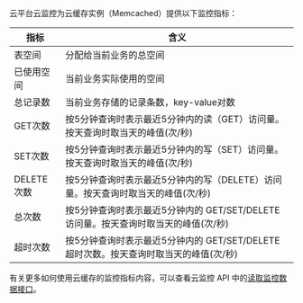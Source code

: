 云平台云监控为云缓存实例（Memcached）提供以下监控指标：

| 指标 | 含义 |
|--|--|
|表空间|	分配给当前业务的总空间|
|已使用空间|	当前业务实际使用的空间|
|总记录数	|当前业务存储的记录条数，key-value对数|
|GET次数	|按5分钟查询时表示最近5分钟内的读（GET）访问量。按天查询时取当天的峰值(次/秒)|
|SET次数	|按5分钟查询时表示最近5分钟内的写（SET）访问量。按天查询时取当天的峰值(次/秒)|
|DELETE次数	|按5分钟查询时表示最近5分钟内的写（DELETE）访问量。按天查询时取当天的峰值(次/秒)|
|总次数	|按5分钟查询时表示最近5分钟内的 GET/SET/DELETE 访问量。按天查询时取当天的峰值(次/秒)|
|超时次数|按5分钟查询时表示最近5分钟内的 GET/SET/DELETE 超时次数。按天查询时取当天的峰值(次/秒)|

有关更多如何使用云缓存的监控指标内容，可以查看云监控 API 中的[读取监控数据接口](http://tce.fsphere.cn/doc/api/405/4667)。
